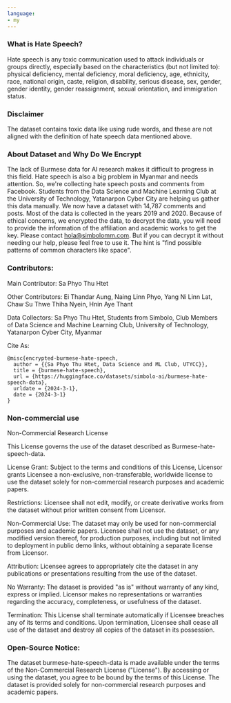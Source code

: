 ```yaml
---
language:
- my
---
```

### What is Hate Speech?
Hate speech is any toxic communication used to attack individuals or groups directly, especially based on the characteristics (but not limited to): physical deficiency, mental deficiency, moral deficiency, age, ethnicity, race, national origin, caste, religion, disability, serious disease, sex, gender, gender identity, gender reassignment, sexual orientation, and immigration status.

### Disclaimer
The dataset contains toxic data like using rude words, and these are not aligned with the definition of hate speech data mentioned above. 

### About Dataset and Why Do We Encrypt
The lack of Burmese data for AI research makes it difficult to progress in this field. Hate speech is also a big problem in Myanmar and needs attention. So, we're collecting hate speech posts and comments from Facebook. Students from the Data Science and Machine Learning Club at the University of Technology, Yatanarpon Cyber City are helping us gather this data manually. We now have a dataset with 14,787 comments and posts. Most of the data is collected in the years 2019 and 2020.
Because of ethical concerns, we encrypted the data, to decrypt the data, you will need to provide the information of the affiliation and academic works to get the key. Please contact hola@simbolomm.com.
But if you can decrypt it without needing our help, please feel free to use it. 
The hint is "find possible patterns of common characters like space".

### Contributors:
Main Contributor: Sa Phyo Thu Htet

Other Contributors: Ei Thandar Aung, Naing Linn Phyo, Yang Ni Linn Lat, Chaw Su Thwe Thiha Nyein, Hnin Aye Thant

Data Collectors: Sa Phyo Thu Htet, Students from Simbolo, Club Members of Data Science and Machine Learning Club, University of Technology, Yatanarpon Cyber City, Myanmar

Cite As:
```
@misc{encrypted-burmese-hate-speech,
  author = {{Sa Phyo Thu Htet, Data Science and ML Club, UTYCC}},
  title = {burmese-hate-speech},
  url = {https://huggingface.co/datasets/simbolo-ai/burmese-hate-speech-data},
  urldate = {2024-3-1},
  date = {2024-3-1}
}
```

### Non-commercial use
Non-Commercial Research License

This License governs the use of the dataset described as Burmese-hate-speech-data.

License Grant: Subject to the terms and conditions of this License, Licensor grants Licensee a non-exclusive, non-transferable, worldwide license to use the dataset solely for non-commercial research purposes and academic papers.

Restrictions: Licensee shall not edit, modify, or create derivative works from the dataset without prior written consent from Licensor.

Non-Commercial Use: The dataset may only be used for non-commercial purposes and academic papers. Licensee shall not use the dataset, or any modified version thereof, for production purposes, including but not limited to deployment in public demo links, without obtaining a separate license from Licensor.

Attribution: Licensee agrees to appropriately cite the dataset in any publications or presentations resulting from the use of the dataset.

No Warranty: The dataset is provided "as is" without warranty of any kind, express or implied. Licensor makes no representations or warranties regarding the accuracy, completeness, or usefulness of the dataset.

Termination: This License shall terminate automatically if Licensee breaches any of its terms and conditions. Upon termination, Licensee shall cease all use of the dataset and destroy all copies of the dataset in its possession.

### Open-Source Notice:
The dataset burmese-hate-speech-data is made available under the terms of the Non-Commercial Research License ("License"). By accessing or using the dataset, you agree to be bound by the terms of this License. The dataset is provided solely for non-commercial research purposes and academic papers.
